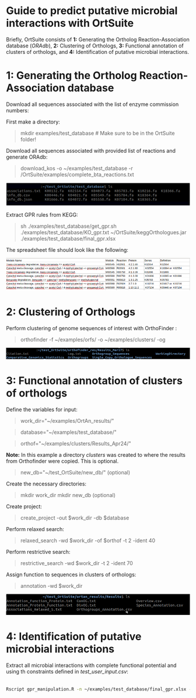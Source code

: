 Guide to predict putative microbial interactions with OrtSuite
====

Briefly, OrtSuite consists of **1:** Generating the Ortholog Reaction-Association database (*ORAdb*), **2:** Clustering of Orthologs, **3:** Functional annotation of clusters of orthologs, and **4:** Identification of putative microbial interactions.


1: Generating the Ortholog Reaction-Association database
====

Download all sequences associated with the list of enzyme commission numbers:

First make a directory: 

>mkdir examples/test_database # Make sure to be in the OrtSuite folder!

Download all sequences associated with provided list of reactions and generate ORAdb:
>download_kos -o ~/examples/test_database -r /OrtSuite/examples/complete_bta_reactions.txt

![download_kos](https://github.com/mdsufz/OrtSuite/blob/master/download_kos.png)

Extract GPR rules from KEGG:

>sh ./examples/test_database/get_gpr.sh ./examples/test_database/KO_gpr.txt ~/OrtSuite/keggOrthologues.jar ./examples/test_database/final_gpr.xlsx

The spreadsheet file should look like the following:

![download_kos](https://github.com/mdsufz/OrtSuite/blob/master/GPR_file.png)


2: Clustering of Orthologs
====

Perform clustering of genome sequences of interest with OrthoFinder :

>orthofinder -f ~/examples/orfs/ -o ~/examples/clusters/ -og

![orthofinder_results](https://github.com/mdsufz/OrtSuite/blob/master/orthofinder_result_folder.png)


3: Functional annotation of clusters of orthologs
====


Define the variables for input:

>work_dir="~/examples/OrtAn_results/"

>database="~/examples/test_database/"

>orthof="~/examples/clusters/Results_Apr24/"

**Note:** In this example a directory *clusters* was created to where the results from Orthofinder were copied. This is optional. 

>new_db="~/test_OrtSuite/new_db/" (optional)

Create the necessary directories:
>mkdir work_dir
>mkdir new_db (optional)

Create project:
>create_project -out $work_dir -db $database
 
Perform relaxed search:
>relaxed_search -wd $work_dir -of $orthof -t 2 -ident 40

Perform restrictive search:
>restrictive_search -wd $work_dir -t 2 -ident 70

Assign function to sequences in clusters of orthologs:
>annotation -wd $work_dir

![ortAn_results](https://github.com/mdsufz/OrtSuite/blob/master/ortAn_results_folder.png)

4: Identification of putative microbial interactions
====

Extract all microbial interactions with complete functional potential and using th constraints defined in *test_user_input.csv*:
```bash

Rscript gpr_manipulation.R -n ~/examples/test_database/final_gpr.xlsx -s ~/examples/OrtAn_new/Results/Species_Annotation.csv -u ~/examples/OrtAn_Results/Results/test_user_input.csv -o ~/examples/

```

